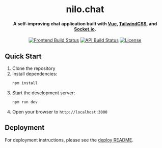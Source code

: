<h1 align="center">
  nilo.chat
  <br>
</h1>

<h4 align="center">A self-improving chat application built with <a href="https://vuejs.org/" target="_blank">Vue</a>, <a href="https://tailwindcss.com/" target="_blank">TailwindCSS</a>, and <a href="https://socket.io/" target="_blank">Socket.io</a>.</h4>

<div align="center">

[![Frontend Build Status](https://img.shields.io/github/actions/workflow/status/super3/nilo.chat/deploy-front.yml?label=frontend)](https://github.com/super3/nilo.chat/actions/workflows/deploy-front.yml)
[![API Build Status](https://img.shields.io/github/actions/workflow/status/super3/nilo.chat/deploy-api.yml?label=api)](https://github.com/super3/nilo.chat/actions/workflows/deploy-api.yml)
[![License](https://img.shields.io/badge/license-MIT-blue.svg?label=license)](https://github.com/super3/nilo.chat/blob/main/LICENSE)

</div>

## Quick Start

1. Clone the repository
2. Install dependencies:
   ```bash
   npm install
   ```
3. Start the development server:
   ```bash
   npm run dev
   ```
4. Open your browser to `http://localhost:3000`

## Deployment

For deployment instructions, please see the [deploy README](/deploy/README.md).